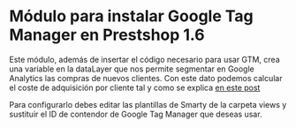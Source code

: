 # Módulo para instalar Google Tag Manager en Prestshop 1.6

Este módulo, además de insertar el código necesario para usar GTM, crea una variable en la dataLayer que nos permite segmentar en Google Analytics las compras de nuevos clientes. Con este dato podemos calcular el coste de adquisición por cliente tal y como se explica [en este post](https://foghete.com/como-calcular-el-cac-en-prestashop-con-google-analytics/)

Para configurarlo debes editar las plantillas de Smarty de la carpeta views y sustituir el ID de contendor de Google Tag Manager que deseas usar.